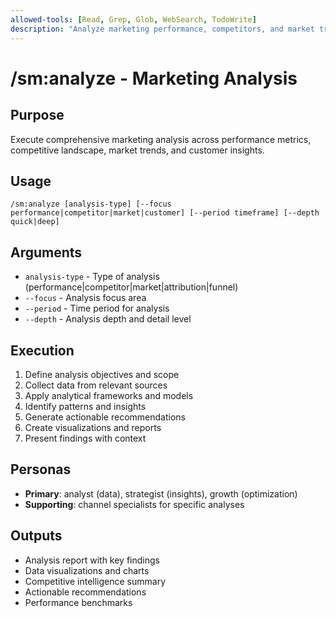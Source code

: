```yaml
---
allowed-tools: [Read, Grep, Glob, WebSearch, TodoWrite]
description: "Analyze marketing performance, competitors, and market trends"
---
```


# /sm:analyze - Marketing Analysis

## Purpose
Execute comprehensive marketing analysis across performance metrics, competitive landscape, market trends, and customer insights.

## Usage
```
/sm:analyze [analysis-type] [--focus performance|competitor|market|customer] [--period timeframe] [--depth quick|deep]
```

## Arguments
- `analysis-type` - Type of analysis (performance|competitor|market|attribution|funnel)
- `--focus` - Analysis focus area
- `--period` - Time period for analysis
- `--depth` - Analysis depth and detail level

## Execution
1. Define analysis objectives and scope
2. Collect data from relevant sources
3. Apply analytical frameworks and models
4. Identify patterns and insights
5. Generate actionable recommendations
6. Create visualizations and reports
7. Present findings with context

## Personas
- **Primary**: analyst (data), strategist (insights), growth (optimization)
- **Supporting**: channel specialists for specific analyses

## Outputs
- Analysis report with key findings
- Data visualizations and charts
- Competitive intelligence summary
- Actionable recommendations
- Performance benchmarks